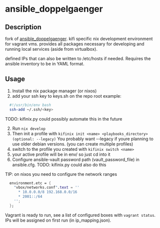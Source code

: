 ansible_doppelgaenger
==========

Description
------------
fork of [ansible_doppelgaenger](https://github.com/libraries-fi/ansible_doppelgaenger).
kifi specific nix development environment for vagrant vms.
provides all packages necessary for developing and running local services (aside from virtualbox).

defined IPs that can also be written to /etc/hosts if needed. Requires the ansible inventory to be
in YAML format.

Usage
-------------

1. Install the nix package manager (or nixos)
2. add your ssh key to keys.sh on the repo root
  example:
  ```bash
    #!/usr/bin/env bash
    ssh-add ~/.ssh/<key>
  ```
  TODO: kifinix.py could possibly automate this in the future

2. Run ``nix develop``
3. Then init a profile with ``kifinix init <name> <playbooks_directory> (optional: --legacy)``
  You probably want --legacy if youre planning to use older debian versions.
  (you can create multiple profiles)
4. switch to the profile you created with ``kifinix switch <name>``
5. your active profile will be in env/ so just cd into it 
4. Configure ansible-vault password path (vault_password_file) in ansible.cfg.
  TODO: kifinix.py could also do this

TIP: on nixos you need to configure the network ranges
```nix
  environment.etc = {
    "vbox/networks.conf".text = ''
      * 10.0.0.0/8 192.168.0.0/16
      * 2001::/64
    '';
  }; 

```

Vagrant is ready to run, see a list of configured boxes
with `vagrant status`. IPs will be assigned on first run (in ip_mapping.json).
